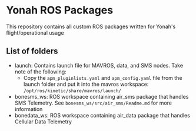 # Yonah ROS Packages	

 This repository contains all custom ROS packages written for Yonah's flight/operational usage	

 ## List of folders	

* launch: Contains launch file for MAVROS, data, and SMS nodes. Take note of the following:
    * Copy the `apm_pluginlists.yaml` and `apm_config.yaml` file from the launch folder and put it into the mavros workspace: `/opt/ros/kinetic/share/mavros/launch/`
* bonesms_ws: ROS workspace containing air_sms package that handles SMS Telemetry. See `bonesms_ws/src/air_sms/Readme.md` for more information
* bonedata_ws: ROS workspace containing air_data package that handles Cellular Data Telemetry